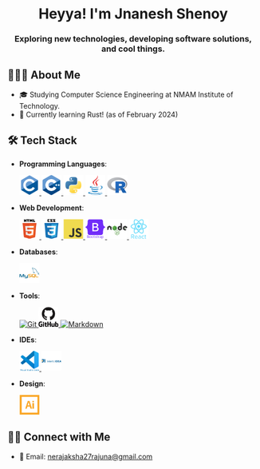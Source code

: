 
<h1 align="center">Heyya! I'm Jnanesh Shenoy</h1>
<h3 align="center">Exploring new technologies, developing software solutions, and cool things.</h3>

## 👨🏻‍💻 About Me
- 🎓 Studying Computer Science Engineering at NMAM Institute of Technology.
- 🌱 Currently learning Rust! (as of February 2024)

## 🛠 Tech Stack
- **Programming Languages**:
  <p align="left">
    <a href="https://www.cprogramming.com/" target="_blank" rel="noreferrer">
      <img src="https://raw.githubusercontent.com/devicons/devicon/master/icons/c/c-original.svg" alt="C" width="40" height="40"/>
    </a>
    <a href="https://www.w3schools.com/cpp/" target="_blank" rel="noreferrer">
      <img src="https://raw.githubusercontent.com/devicons/devicon/master/icons/cplusplus/cplusplus-original.svg" alt="C++" width="40" height="40"/>
    </a>
    <a href="https://www.python.org/" target="_blank" rel="noreferrer">
      <img src="https://raw.githubusercontent.com/devicons/devicon/master/icons/python/python-original.svg" alt="Python" width="40" height="40"/>
    </a>
    <a href="https://www.java.com/" target="_blank" rel="noreferrer">
      <img src="https://raw.githubusercontent.com/devicons/devicon/master/icons/java/java-original.svg" alt="Java" width="40" height="40"/>
    </a>
    <a href="https://www.r-project.org/" target="_blank" rel="noreferrer">
      <img src="https://raw.githubusercontent.com/devicons/devicon/master/icons/r/r-original.svg" alt="R" width="40" height="40"/>
    </a>
  </p>
- **Web Development**:
  <p align="left">
    <a href="https://www.w3.org/html/" target="_blank" rel="noreferrer">
      <img src="https://raw.githubusercontent.com/devicons/devicon/master/icons/html5/html5-original-wordmark.svg" alt="HTML5" width="40" height="40"/>
    </a>
    <a href="https://www.w3schools.com/css/" target="_blank" rel="noreferrer">
      <img src="https://raw.githubusercontent.com/devicons/devicon/master/icons/css3/css3-original-wordmark.svg" alt="CSS3" width="40" height="40"/>
    </a>
    <a href="https://developer.mozilla.org/en-US/docs/Web/JavaScript" target="_blank" rel="noreferrer">
      <img src="https://raw.githubusercontent.com/devicons/devicon/master/icons/javascript/javascript-original.svg" alt="JavaScript" width="40" height="40"/>
    </a>
    <a href="https://getbootstrap.com/" target="_blank" rel="noreferrer">
      <img src="https://raw.githubusercontent.com/devicons/devicon/master/icons/bootstrap/bootstrap-plain-wordmark.svg" alt="Bootstrap" width="40" height="40"/>
    </a>
    <a href="https://nodejs.org" target="_blank" rel="noreferrer">
      <img src="https://raw.githubusercontent.com/devicons/devicon/master/icons/nodejs/nodejs-original-wordmark.svg" alt="Node.js" width="40" height="40"/>
    </a>
    <a href="https://reactjs.org/" target="_blank" rel="noreferrer">
      <img src="https://raw.githubusercontent.com/devicons/devicon/master/icons/react/react-original-wordmark.svg" alt="React" width="40" height="40"/>
    </a>
  </p>
- **Databases**:
  <p align="left">
    <a href="https://www.mysql.com/" target="_blank" rel="noreferrer">
      <img src="https://raw.githubusercontent.com/devicons/devicon/master/icons/mysql/mysql-original-wordmark.svg" alt="MySQL" width="40" height="40"/>
    </a>
  </p>
- **Tools**:
  <p align="left">
    <a href="https://git-scm.com/" target="_blank" rel="noreferrer">
      <img src="https://www.vectorlogo.zone/logos/git-scm/git-scm-icon.svg" alt="Git" width="40" height="40"/>
    </a>
    <a href="https://github.com/" target="_blank" rel="noreferrer">
      <img src="https://raw.githubusercontent.com/devicons/devicon/master/icons/github/github-original-wordmark.svg" alt="GitHub" width="40" height="40"/>
    </a>
    <a href="https://www.markdownguide.org/" target="_blank" rel="noreferrer">
      <img src="https://raw.githubusercontent.com/simple-icons/simple-icons/develop/icons/markdown.svg" alt="Markdown" width="40" height="40"/>
    </a>
  </p>
- **IDEs**:
  <p align="left">
    <a href="https://code.visualstudio.com/" target="_blank" rel="noreferrer">
      <img src="https://raw.githubusercontent.com/devicons/devicon/master/icons/vscode/vscode-original-wordmark.svg" alt="VSCode" width="40" height="40"/>
    </a>
    <a href="https://www.jetbrains.com/idea/" target="_blank" rel="noreferrer">
      <img src="https://raw.githubusercontent.com/devicons/devicon/master/icons/intellij/intellij-original-wordmark.svg" alt="IntelliJ" width="40" height="40"/>
    </a>
  </p>
- **Design**:
  <p align="left">
    <a href="https://www.adobe.com/products/illustrator.html" target="_blank" rel="noreferrer">
      <img src="https://raw.githubusercontent.com/devicons/devicon/master/icons/illustrator/illustrator-line.svg" alt="Illustrator" width="40" height="40"/>
    </a>
  </p>

## 🤝🏻 Connect with Me
- 📧 Email: [nerajaksha27rajuna@gmail.com](mailto:nerajaksha27rajuna@gmail.com)
